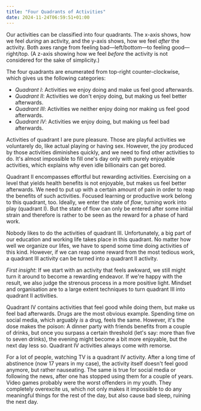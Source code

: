 ```yaml
---
title: "Four Quadrants of Activities"
date: 2024-11-24T06:59:51+01:00
---
```


Our activities can be classified into four quadrants. The x-axis shows, how we
feel _during_ an activity, and the y-axis shows, how we feel _after_ the
activity. Both axes range from feeling bad—left/bottom—to feeling
good—right/top. (A z-axis showing how we feel _before_ the activity is not
considered for the sake of simplicity.)

The four quadrants are enumerated from top-right counter-clockwise, which gives
us the following categories:

- _Quadrant I_: Activities we enjoy doing and make us feel good afterwards.
- _Quadrant II_: Activities we don't enjoy doing, but making us feel better
  afterwards.
- _Quadrant III_: Activities we neither enjoy doing nor making us feel good
  afterwards.
- _Quadrant IV_: Activities we enjoy doing, but making us feel bad afterwards.

Activities of quadrant I are pure pleasure. Those are playful activities we
voluntarely do, like actual playing or having sex. However, the joy produced by
those activities diminishes quickly, and we need to find other activities to do.
It's almost impossible to fill one's day only with purely enjoyable activities,
which explains why even idle billionairs can get bored.

Quadrant II encompasses effortful but rewarding activities. Exercising on a
level that yields health benefits is not enjoyable, but makes us feel better
afterwards. We need to put up with a certain amount of pain in order to reap the
benefits of such activities. Focused learning or productive work belong to this
quadrant, too. Ideally, we enter the state of _flow_, turning work into play
(quadrant I). But the state of flow can only be entered after some initial
strain and therefore is rather to be seen as the reward for a phase of hard
work.

Nobody likes to do the activities of quadrant III. Unfortunately, a big part of
our education and working life takes place in this quadrant. No matter how well
we organize our lifes, we have to spend some time doing activities of this kind.
However, if we can reap some reward from the most tedious work, a quadrant III
activity can be turned into a quadrant II activity.

_First insight_: If we start with an activity that feels awkward, we still might
turn it around to become a rewarding endeavor. If we're happy with the result,
we also judge the strenous process in a more positive light. Mindset and
organisation are to a large extent techniques to turn quadrant III into quadrant
II activities.

Quadrant IV contains activities that feel good while doing them, but make us
feel bad afterwards. Drugs are the most obvious example. Spending time on social
media, which arguably _is_ a drug, feels the same. However, it's the dose makes
the poison: A dinner party with friends benefits from a couple of drinks, but
once you surpass a certain threshold (let's say: more than five to seven
drinks), the evening might become a bit more enjoyable, but the next day less
so. Quadrant IV activities always come with remorse.

For a lot of people, watching TV is a quadrant IV activity. After a long time of
abstinence (now 17 years in my case), the activity itself doesn't feel good
anymore, but rather nauseating. The same is true for social media or following
the news, after one has stopped using them for a couple of years. Video games
probably were the worst offenders in my youth. They completely overexcite us,
which not only makes it impossible to do any meaningful things for the rest of
the day, but also cause bad sleep, ruining the next day.
